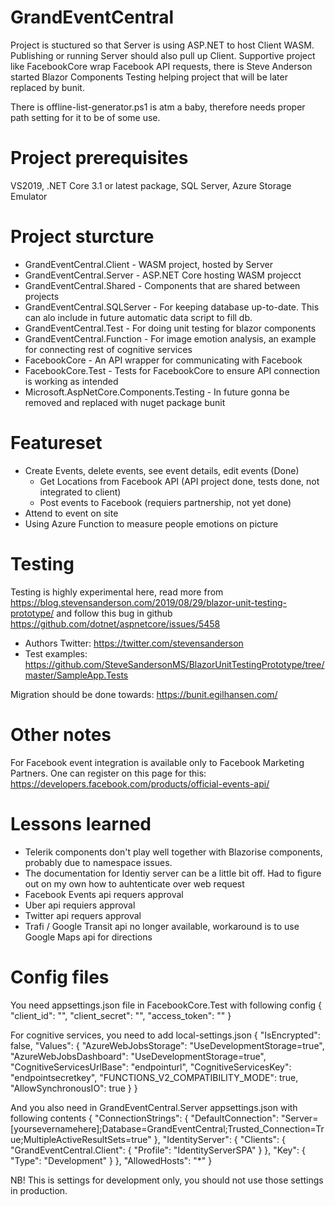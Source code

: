 # GrandEventCentral
Project is stuctured so that Server is using ASP.NET to host Client WASM. Publishing or running Server should also pull up Client. Supportive project like FacebookCore wrap Facebook API requests, there is Steve Anderson started Blazor Components Testing helping project that will be later replaced by bunit. 

There is offline-list-generator.ps1 is atm a baby, therefore needs proper path setting for it to be of some use. 

# Project prerequisites
VS2019, .NET Core 3.1 or latest package, SQL Server, Azure Storage Emulator

# Project sturcture
* GrandEventCentral.Client - WASM project, hosted by Server
* GrandEventCentral.Server - ASP.NET Core hosting WASM projecct
* GrandEventCentral.Shared - Components that are shared between projects
* GrandEventCentral.SQLServer - For keeping database up-to-date. This can alo include in future automatic data script to fill db.
* GrandEventCentral.Test - For doing unit testing for blazor components
* GrandEventCentral.Function - For image emotion analysis, an example for connecting rest of cognitive services
* FacebookCore - An API wrapper for communicating with Facebook
* FacebookCore.Test - Tests for FacebookCore to ensure API connection is working as intended
* Microsoft.AspNetCore.Components.Testing - In future gonna be removed and replaced with nuget package bunit

# Featureset
* Create Events, delete events, see event details, edit events (Done)
    * Get Locations from Facebook API (API project done, tests done, not integrated to client)
    * Post events to Facebook (requiers partnership, not yet done)
* Attend to event on site 
* Using Azure Function to measure people emotions on picture

# Testing
Testing is highly experimental here, read more from  https://blog.stevensanderson.com/2019/08/29/blazor-unit-testing-prototype/
and follow this bug in github https://github.com/dotnet/aspnetcore/issues/5458

* Authors Twitter: https://twitter.com/stevensanderson
* Test examples: https://github.com/SteveSandersonMS/BlazorUnitTestingPrototype/tree/master/SampleApp.Tests

Migration should be done towards: https://bunit.egilhansen.com/

# Other notes
For Facebook event integration is available only to Facebook Marketing Partners. One can register on this page for this: https://developers.facebook.com/products/official-events-api/

# Lessons learned
* Telerik components don't play well together with Blazorise components, probably due to namespace issues.
* The documentation for Identiy server can be a little bit off. Had to figure out on my own how to auhtenticate over web request
* Facebook Events api requers approval
* Uber api requiers approval
* Twitter api requers approval
* Trafi / Google Transit api no longer available, workaround is to use Google Maps api for directions


# Config files
You need appsettings.json file in FacebookCore.Test with following config
{
  "client_id": "<your-app-id-here>",
  "client_secret": "<your-secret-here>",
  "access_token": "<your-access-token-here>"
}

For cognitive services, you need to add local-settings.json
{
    "IsEncrypted": false,
    "Values": {
        "AzureWebJobsStorage": "UseDevelopmentStorage=true",
        "AzureWebJobsDashboard": "UseDevelopmentStorage=true",
        "CognitiveServicesUrlBase": "endpointurl",
        "CognitiveServicesKey": "endpointsecretkey",
        "FUNCTIONS_V2_COMPATIBILITY_MODE": true,
        "AllowSynchronousIO": true
    }
}

And you also need in GrandEventCentral.Server appsettings.json with following contents
{
    "ConnectionStrings": {
        "DefaultConnection": "Server=[yoursevernamehere];Database=GrandEventCentral;Trusted_Connection=True;MultipleActiveResultSets=true"
    },
    "IdentityServer": {
        "Clients": {
            "GrandEventCentral.Client": {
                "Profile": "IdentityServerSPA"
            }
        },
        "Key": {
            "Type": "Development"
        }
    },
    "AllowedHosts": "*"
}


NB! This is settings for development only, you should not use those settings in production.